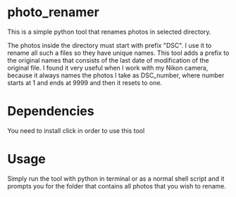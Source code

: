 # photo_renamer
This is a simple python tool that renames photos in selected directory.

The photos inside the directory must start with prefix "DSC". I use it to rename all such a files so they have unique names. This tool adds a prefix to the original names that consists of the last date of modification of the original file. 
I found it very useful when I work with my Nikon camera, because it always names the photos I take as DSC_number, where number starts at 1 and ends at 9999 and then it resets to one. 

# Dependencies

You need to install click in order to use this tool

# Usage

Simply run the tool with python in terminal or as a normal shell script and it prompts you for the folder that contains all photos that you wish to rename.
